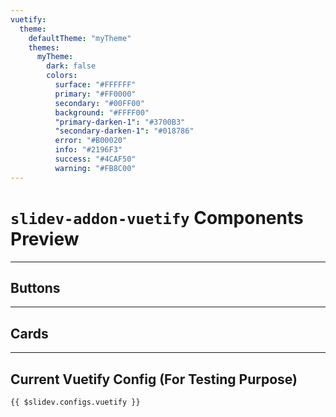 ```yaml
---
vuetify:
  theme:
    defaultTheme: "myTheme"
    themes:
      myTheme:
        dark: false
        colors:
          surface: "#FFFFFF"
          primary: "#FF0000"
          secondary: "#00FF00"
          background: "#FFFF00"
          "primary-darken-1": "#3700B3"
          "secondary-darken-1": "#018786"
          error: "#B00020"
          info: "#2196F3"
          success: "#4CAF50"
          warning: "#FB8C00"
---
```


# `slidev-addon-vuetify` Components Preview

---

## Buttons

<Buttons/>

---

## Cards

<Cards />

---

## Current Vuetify Config (For Testing Purpose)

<code>{{ $slidev.configs.vuetify }}</code>
